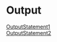 # Output
[OutputStatement1]( https://github.com/akhifasheik/AdvancedJava/blob/main/Swing4b-Button/button1.png)<br>
[OutputStatement2]( https://github.com/akhifasheik/AdvancedJava/blob/main/Swing4b-Button/button2.png)<br>

